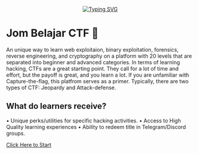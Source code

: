 <p align="center">
<a href="https://git.io/typing-svg"><img src="https://readme-typing-svg.herokuapp.com?font=Fira+Code&size=28&pause=1000&color=FFFFFFFF&center=true&vCenter=true&width=435&lines=Welcome+to+Jom+Belajar+CTF;Let's+get+you+the+details!" alt="Typing SVG" /></a>
</p>    

# Jom Belajar CTF 🚩
An unique way to learn web exploitaion, binary exploitation, forensics, reverse engineering, and cryptography on a platform with 20 levels that are separated into beginner and advanced categories. In terms of learning hacking, CTFs are a great starting point. They call for a lot of time and effort, but the payoff is great, and you learn a lot. If you are unfamiliar with Capture-the-flag, this platfrom serves as a primer. Typically, there are two types of CTF: Jeopardy and Attack-defense.

## What do learners receive?
• Unique perks/utilities for specific hacking activities.
• Access to High Quality learning experiences
• Ability to redeem title in Telegram/Discord groups.

[Click Here to Start](https://github.com/g3nj1z/Jom-Belajar-CTF/discussions/10)

